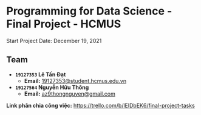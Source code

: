 # Programming for Data Science - Final Project - HCMUS

Start Project Date: December 19, 2021

## Team

- **`19127353` Lê Tấn Đạt**
  - **Email:** 19127353@student.hcmus.edu.vn
- **`19127564` Nguyễn Hữu Thông**
  - **Email:** az9thongnguyen@gmail.com

**Link phân chia công việc:** https://trello.com/b/lEIDbEK6/final-project-tasks
